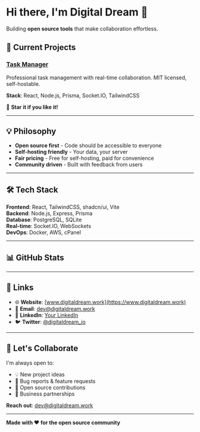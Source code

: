 # Hi there, I'm Digital Dream 👋

Building **open source tools** that make collaboration effortless.

## 🚀 Current Projects

### [Task Manager](https://github.com/dev-digitaldream/task-manager)
Professional task management with real-time collaboration. MIT licensed, self-hostable.

**Stack**: React, Node.js, Prisma, Socket.IO, TailwindCSS

🌟 **Star it if you like it!**

---

## 💡 Philosophy

- **Open source first** - Code should be accessible to everyone
- **Self-hosting friendly** - Your data, your server
- **Fair pricing** - Free for self-hosting, paid for convenience
- **Community driven** - Built with feedback from users

---

## 🛠️ Tech Stack

**Frontend**: React, TailwindCSS, shadcn/ui, Vite  
**Backend**: Node.js, Express, Prisma  
**Database**: PostgreSQL, SQLite  
**Real-time**: Socket.IO, WebSockets  
**DevOps**: Docker, AWS, cPanel

---

## 📊 GitHub Stats

<!-- GitHub stats widget removed - no external dependencies -->

---

## 🔗 Links

- 🌐 **Website**: [www.digitaldream.work](https://www.digitaldream.work)
- 📧 **Email**: dev@digitaldream.work
- 💼 **LinkedIn**: [Your LinkedIn](https://linkedin.com/in/your-profile)
- 🐦 **Twitter**: [@digitaldream_io](https://twitter.com/digitaldream_io)

---

## 🤝 Let's Collaborate

I'm always open to:
- 💡 New project ideas
- 🐛 Bug reports & feature requests
- 🤝 Open source contributions
- 💼 Business partnerships

**Reach out**: dev@digitaldream.work

---

**Made with ❤️ for the open source community**
